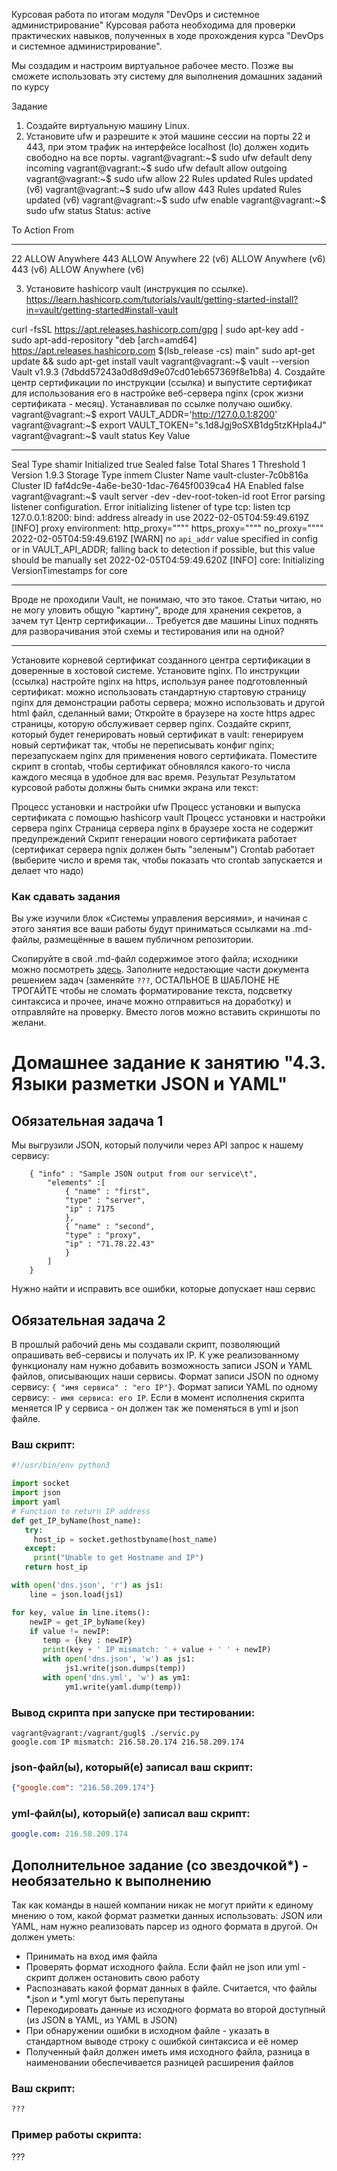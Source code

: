 Курсовая работа по итогам модуля "DevOps и системное администрирование"
Курсовая работа необходима для проверки практических навыков, полученных в ходе прохождения курса "DevOps и системное администрирование".

Мы создадим и настроим виртуальное рабочее место. Позже вы сможете использовать эту систему для выполнения домашних заданий по курсу

Задание
1. Создайте виртуальную машину Linux.
2. Установите ufw и разрешите к этой машине сессии на порты 22 и 443, при этом трафик на интерфейсе localhost (lo) должен ходить свободно на все порты.
vagrant@vagrant:~$ sudo ufw default deny incoming
vagrant@vagrant:~$ sudo ufw default allow outgoing
vagrant@vagrant:~$ sudo ufw allow 22
Rules updated
Rules updated (v6)
vagrant@vagrant:~$ sudo ufw allow 443
Rules updated
Rules updated (v6)
vagrant@vagrant:~$ sudo ufw enable
vagrant@vagrant:~$ sudo ufw status
Status: active

To                         Action      From
--                         ------      ----
22                         ALLOW       Anywhere
443                        ALLOW       Anywhere
22 (v6)                    ALLOW       Anywhere (v6)
443 (v6)                   ALLOW       Anywhere (v6)

3. Установите hashicorp vault (инструкция по ссылке).
https://learn.hashicorp.com/tutorials/vault/getting-started-install?in=vault/getting-started#install-vault

curl -fsSL https://apt.releases.hashicorp.com/gpg | sudo apt-key add -
sudo apt-add-repository "deb [arch=amd64] https://apt.releases.hashicorp.com  $(lsb_release -cs) main"
sudo apt-get update && sudo apt-get install vault
vagrant@vagrant:~$ vault --version
Vault v1.9.3 (7dbdd57243a0d8d9d9e07cd01eb657369f8e1b8a)
4. Cоздайте центр сертификации по инструкции (ссылка) и выпустите сертификат для использования его в настройке веб-сервера nginx (срок жизни сертификата - месяц).
Устанавливая по ссылке получаю ошибку. 
vagrant@vagrant:~$ export VAULT_ADDR='http://127.0.0.1:8200'
vagrant@vagrant:~$ export VAULT_TOKEN="s.1d8Jgj9oSXB1dg5tzKHpIa4J"
vagrant@vagrant:~$ vault status
Key             Value
---             -----
Seal Type       shamir
Initialized     true
Sealed          false
Total Shares    1
Threshold       1
Version         1.9.3
Storage Type    inmem
Cluster Name    vault-cluster-7c0b816a
Cluster ID      faf4dc9e-4a6e-be30-1dac-7645f0039ca4
HA Enabled      false
vagrant@vagrant:~$ vault server -dev -dev-root-token-id root
Error parsing listener configuration.
Error initializing listener of type tcp: listen tcp 127.0.0.1:8200: bind: address already in use
2022-02-05T04:59:49.619Z [INFO]  proxy environment: http_proxy="\"\"" https_proxy="\"\"" no_proxy="\"\""
2022-02-05T04:59:49.619Z [WARN]  no `api_addr` value specified in config or in VAULT_API_ADDR; falling back to detection if possible, but this value should be manually set
2022-02-05T04:59:49.620Z [INFO]  core: Initializing VersionTimestamps for core
*****************************
Вроде не проходили Vault,  не понимаю, что это такое. Статьи читаю, но не могу уловить общую "картину", вроде для хранения секретов, а зачем тут Центр сертификации...
Требуется две машины Linux поднять для разворачивания этой схемы и тестирования или на одной?
*********************

Установите корневой сертификат созданного центра сертификации в доверенные в хостовой системе.
Установите nginx.
По инструкции (ссылка) настройте nginx на https, используя ранее подготовленный сертификат:
можно использовать стандартную стартовую страницу nginx для демонстрации работы сервера;
можно использовать и другой html файл, сделанный вами;
Откройте в браузере на хосте https адрес страницы, которую обслуживает сервер nginx.
Создайте скрипт, который будет генерировать новый сертификат в vault:
генерируем новый сертификат так, чтобы не переписывать конфиг nginx;
перезапускаем nginx для применения нового сертификата.
Поместите скрипт в crontab, чтобы сертификат обновлялся какого-то числа каждого месяца в удобное для вас время.
Результат
Результатом курсовой работы должны быть снимки экрана или текст:

Процесс установки и настройки ufw
Процесс установки и выпуска сертификата с помощью hashicorp vault
Процесс установки и настройки сервера nginx
Страница сервера nginx в браузере хоста не содержит предупреждений
Скрипт генерации нового сертификата работает (сертификат сервера ngnix должен быть "зеленым")
Crontab работает (выберите число и время так, чтобы показать что crontab запускается и делает что надо)







### Как сдавать задания

Вы уже изучили блок «Системы управления версиями», и начиная с этого занятия все ваши работы будут приниматься ссылками на .md-файлы, размещённые в вашем публичном репозитории.

Скопируйте в свой .md-файл содержимое этого файла; исходники можно посмотреть [здесь](https://raw.githubusercontent.com/netology-code/sysadm-homeworks/devsys10/04-script-03-yaml/README.md). Заполните недостающие части документа решением задач (заменяйте `???`, ОСТАЛЬНОЕ В ШАБЛОНЕ НЕ ТРОГАЙТЕ чтобы не сломать форматирование текста, подсветку синтаксиса и прочее, иначе можно отправиться на доработку) и отправляйте на проверку. Вместо логов можно вставить скриншоты по желани.

# Домашнее задание к занятию "4.3. Языки разметки JSON и YAML"


## Обязательная задача 1
Мы выгрузили JSON, который получили через API запрос к нашему сервису:
```
    { "info" : "Sample JSON output from our service\t",
        "elements" :[
            { "name" : "first",
            "type" : "server",
            "ip" : 7175 
            },
            { "name" : "second",
            "type" : "proxy",
            "ip" : "71.78.22.43"
            }
        ]
    }
```
  Нужно найти и исправить все ошибки, которые допускает наш сервис

## Обязательная задача 2
В прошлый рабочий день мы создавали скрипт, позволяющий опрашивать веб-сервисы и получать их IP. К уже реализованному функционалу нам нужно добавить возможность записи JSON и YAML файлов, описывающих наши сервисы. Формат записи JSON по одному сервису: `{ "имя сервиса" : "его IP"}`. Формат записи YAML по одному сервису: `- имя сервиса: его IP`. Если в момент исполнения скрипта меняется IP у сервиса - он должен так же поменяться в yml и json файле.

### Ваш скрипт:
```python
#!/usr/bin/env python3

import socket
import json
import yaml
# Function to return IP address
def get_IP_byName(host_name):
   try:
     host_ip = socket.gethostbyname(host_name)
   except:
     print("Unable to get Hostname and IP")
   return host_ip

with open('dns.json', 'r') as js1:
    line = json.load(js1)

for key, value in line.items():
    newIP = get_IP_byName(key)
    if value != newIP:
       temp = {key : newIP}
       print(key + ' IP mismatch: ' + value + ' ' + newIP)
       with open('dns.json', 'w') as js1:
            js1.write(json.dumps(temp))
       with open('dns.yml', 'w') as ym1:
            ym1.write(yaml.dump(temp))
```

### Вывод скрипта при запуске при тестировании:
```
vagrant@vagrant:/vagrant/gugl$ ./servic.py
google.com IP mismatch: 216.58.20.174 216.58.209.174
```

### json-файл(ы), который(е) записал ваш скрипт:
```json
{"google.com": "216.58.209.174"}
```

### yml-файл(ы), который(е) записал ваш скрипт:
```yaml
google.com: 216.58.209.174
```

## Дополнительное задание (со звездочкой*) - необязательно к выполнению

Так как команды в нашей компании никак не могут прийти к единому мнению о том, какой формат разметки данных использовать: JSON или YAML, нам нужно реализовать парсер из одного формата в другой. Он должен уметь:
   * Принимать на вход имя файла
   * Проверять формат исходного файла. Если файл не json или yml - скрипт должен остановить свою работу
   * Распознавать какой формат данных в файле. Считается, что файлы *.json и *.yml могут быть перепутаны
   * Перекодировать данные из исходного формата во второй доступный (из JSON в YAML, из YAML в JSON)
   * При обнаружении ошибки в исходном файле - указать в стандартном выводе строку с ошибкой синтаксиса и её номер
   * Полученный файл должен иметь имя исходного файла, разница в наименовании обеспечивается разницей расширения файлов

### Ваш скрипт:
```python
???
```

### Пример работы скрипта:
???
